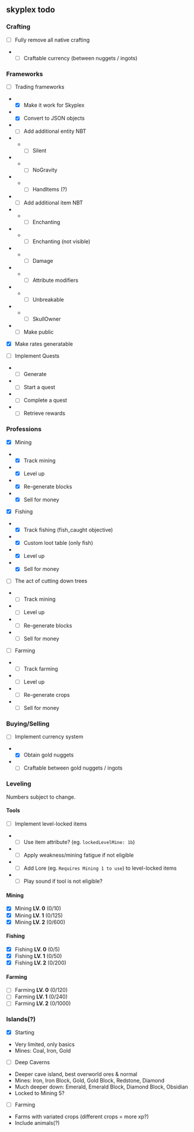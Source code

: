## skyplex todo

### Crafting

- [ ] Fully remove all native crafting
- - [ ] Craftable currency (between nuggets / ingots)

### Frameworks

- [ ] Trading frameworks
- - [x] Make it work for Skyplex
- - [x] Convert to JSON objects
- - [ ] Add additional entity NBT
- - - [ ] Silent
- - - [ ] NoGravity
- - - [ ] HandItems (?)
- - [ ] Add additional item NBT
- - - [ ] Enchanting
- - - [ ] Enchanting (not visible)
- - - [ ] Damage
- - - [ ] Attribute modifiers
- - - [ ] Unbreakable
- - - [ ] SkullOwner
- - [ ] Make public

- [x] Make rates generatable

- [ ] Implement Quests
- - [ ] Generate
- - [ ] Start a quest
- - [ ] Complete a quest
- - [ ] Retrieve rewards

### Professions

- [x] Mining
- - [x] Track mining
- - [x] Level up
- - [x] Re-generate blocks
- - [x] Sell for money
- [x] Fishing
- - [x] Track fishing (fish_caught objective)
- - [x] Custom loot table (only fish)
- - [x] Level up
- - [x] Sell for money
- [ ] The act of cutting down trees
- - [ ] Track mining
- - [ ] Level up
- - [ ] Re-generate blocks
- - [ ] Sell for money
- [ ] Farming
- - [ ] Track farming
- - [ ] Level up
- - [ ] Re-generate crops
- - [ ] Sell for money

### Buying/Selling

- [ ] Implement currency system
- - [x] Obtain gold nuggets
- - [ ] Craftable between gold nuggets / ingots

### Leveling
Numbers subject to change.

#### Tools
- [ ] Implement level-locked items
- - [ ] Use item attribute? (eg. `lockedLevelMine: 1b`)
- - [ ] Apply weakness/mining fatigue if not eligible
- - [ ] Add Lore (eg. `Requires Mining 1 to use`) to level-locked items
- - [ ] Play sound if tool is not eligible?

#### Mining
- [x] Mining **LV. 0** (0/10)
- [x] Mining **LV. 1** (0/125)
- [x] Mining **LV. 2** (0/600)

#### Fishing
- [x] Fishing **LV. 0** (0/5)
- [x] Fishing **LV. 1** (0/50)
- [x] Fishing **LV. 2** (0/200)

#### Farming
- [ ] Farming **LV. 0** (0/120)
- [ ] Farming **LV. 1** (0/240)
- [ ] Farming **LV. 2** (0/1000)

### Islands(?)

- [x] Starting
- Very limited, only basics
- Mines: Coal, Iron, Gold
- [ ] Deep Caverns
- Deeper cave island, best overworld ores & normal
- Mines: Iron, Iron Block, Gold, Gold Block, Redstone, Diamond
- Much deeper down: Emerald, Emerald Block, Diamond Block, Obsidian
- Locked to Mining 5?
- [ ] Farming
- Farms with variated crops (different crops = more xp?)
- Include animals(?)